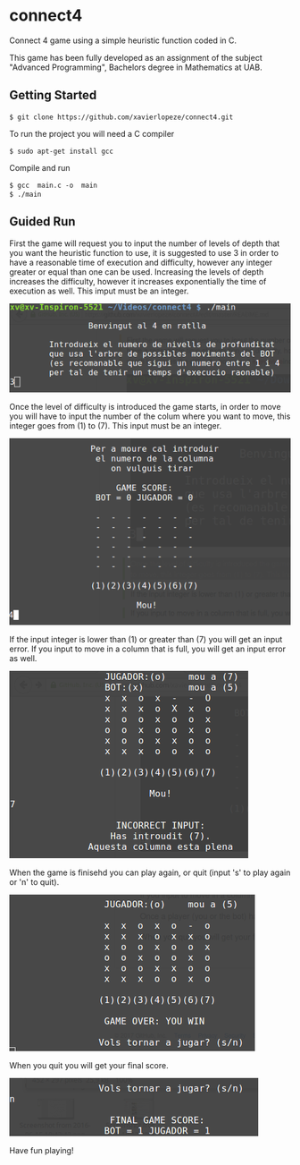 # connect4
Connect 4 game using a simple heuristic function coded in C. 

This game has been fully developed as an assignment of the subject "Advanced Programming", Bachelors degree in Mathematics at UAB.

## Getting Started


```
$ git clone https://github.com/xavierlopeze/connect4.git
```

To run the project you will need a C compiler

```
$ sudo apt-get install gcc
```

Compile and run 
```
$ gcc  main.c -o  main
$ ./main
```
## Guided Run
First the game will request you to input the number of levels of depth that you want the heuristic function to use, it is suggested to use 3 in order to have a reasonable time of execution and difficulty, however any integer greater or equal than one can be used. Increasing the levels of depth increases the difficulty, however it increases exponentially the time of execution as well. 
This imput must be an integer.

![alt text](Screenshots/screenshot02.png "Description goes here")

Once the level of difficulty is introduced the game starts, in order to move you will have to input the number of the colum where you want to move, this integer goes from (1) to (7). This input must be an integer.

![alt text](Screenshots/screenshot03.png "Description goes here")

If the input integer is lower than (1) or greater than (7) you will get an input error. If you input to move in a column that is full, you will get an input error as well.

![alt text](Screenshots/screenshot04.png "Description goes here")

When the game is finisehd you can play again, or quit (input 's' to play again or 'n' to quit).

![alt text](Screenshots/screenshot05.png "Description goes here")

When you quit you will get your final score.

![alt text](Screenshots/screenshot01.png "Description goes here")

Have fun playing!
